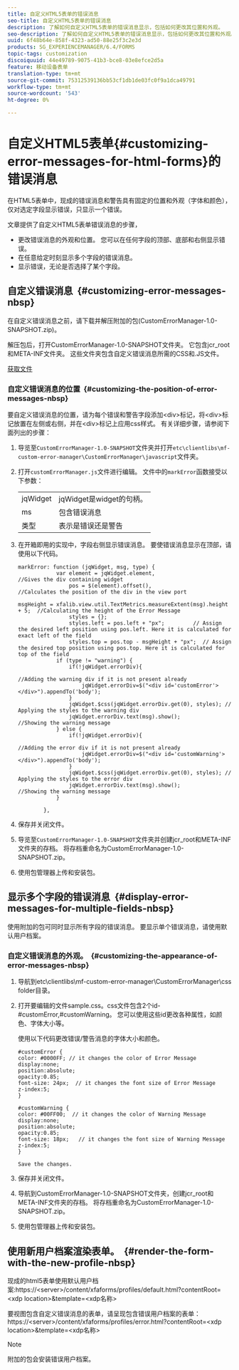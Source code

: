 ```yaml
---
title: 自定义HTML5表单的错误消息
seo-title: 自定义HTML5表单的错误消息
description: 了解如何自定义HTML5表单的错误消息显示，包括如何更改其位置和外观。
seo-description: 了解如何自定义HTML5表单的错误消息显示，包括如何更改其位置和外观。
uuid: 6f48b64e-858f-4323-ad50-88e25f3c2e3d
products: SG_EXPERIENCEMANAGER/6.4/FORMS
topic-tags: customization
discoiquuid: 44e49789-9075-41b3-bce8-03e8efce2d5a
feature: 移动设备表单
translation-type: tm+mt
source-git-commit: 75312539136bb53cf1db1de03fc0f9a1dca49791
workflow-type: tm+mt
source-wordcount: '543'
ht-degree: 0%

---
```



# 自定义HTML5表单{#customizing-error-messages-for-html-forms}的错误消息

在HTML5表单中，现成的错误消息和警告具有固定的位置和外观（字体和颜色），仅对选定字段显示错误，只显示一个错误。

文章提供了自定义HTML5表单错误消息的步骤，

* 更改错误消息的外观和位置。 您可以在任何字段的顶部、底部和右侧显示错误。
* 在任意给定时刻显示多个字段的错误消息。
* 显示错误，无论是否选择了某个字段。

## 自定义错误消息  {#customizing-error-messages-nbsp}

在自定义错误消息之前，请下载并解压附加的包(CustomErrorManager-1.0-SNAPSHOT.zip)。

解压包后，打开CustomErrorManager-1.0-SNAPSHOT文件夹。 它包含jcr_root和META-INF文件夹。 这些文件夹包含自定义错误消息所需的CSS和.JS文件。

[获取文件](assets/customerrormanager-1.0-snapshot.zip)

### 自定义错误消息的位置  {#customizing-the-position-of-error-messages-nbsp}

要自定义错误消息的位置，请为每个错误和警告字段添加&lt;div>标记，将&lt;div>标记放置在左侧或右侧，并在&lt;div>标记上应用css样式。 有关详细步骤，请参阅下面列出的步骤：

1. 导览至`CustomErrorManager-1.0-SNAPSHOT`文件夹并打开`etc\clientlibs\mf-custom-error-manager\CustomErrorManager\javascript`文件夹。
1. 打开`customErrorManager.js`文件进行编辑。 文件中的`markError`函数接受以下参数：

   |  |  |
   |---|---|
   | jqWidget | jqWidget是widget的句柄。 |
   | ms | 包含错误消息 |
   | 类型 | 表示是错误还是警告 |

1. 在开箱即用的实现中，字段右侧显示错误消息。 要使错误消息显示在顶部，请使用以下代码。

   ```
   markError: function (jqWidget, msg, type) {
               var element = jqWidget.element,                                //Gives the div containing widget
                   pos = $(element).offset(),                          //Calculates the position of the div in the view port
                                                                   msgHeight = xfalib.view.util.TextMetrics.measureExtent(msg).height + 5;  //Calculating the height of the Error Message
                   styles = {};
                   styles.left = pos.left + "px";         // Assign the desired left position using pos.left. Here it is calculated for exact left of the field 
                   styles.top = pos.top - msgHeight + "px";  // Assign the desired top position using pos.top. Here it is calculated for top of the field 
               if (type != "warning") {
                   if(!jqWidget.errorDiv){
                                                                                   //Adding the warning div if it is not present already
                       jqWidget.errorDiv=$("<div id='customError'></div>").appendTo('body');
                   }
                   jqWidget.$css(jqWidget.errorDiv.get(0), styles); // Applying the styles to the warning div
                   jqWidget.errorDiv.text(msg).show();                     //Showing the warning message
               } else {
                   if(!jqWidget.errorDiv){
                                                                                   //Adding the error div if it is not present already
                       jqWidget.errorDiv=$("<div id='customWarning'></div>").appendTo('body');
                   }
                   jqWidget.$css(jqWidget.errorDiv.get(0), styles); // Applying the styles to the error div
                   jqWidget.errorDiv.text(msg).show();                     //Showing the warning message
               }
   
           },
   ```

1. 保存并关闭文件。
1. 导览至`CustomErrorManager-1.0-SNAPSHOT`文件夹并创建jcr_root和META-INF文件夹的存档。 将存档重命名为CustomErrorManager-1.0-SNAPSHOT.zip。
1. 使用包管理器上传和安装包。

## 显示多个字段的错误消息  {#display-error-messages-for-multiple-fields-nbsp}

使用附加的包可同时显示所有字段的错误消息。 要显示单个错误消息，请使用默认用户档案。

### 自定义错误消息的外观。  {#customizing-the-appearance-of-error-messages-nbsp}

1. 导航到etc\clientlibs\mf-custom-error-manager\CustomErrorManager\css folder目录。

1. 打开要编辑的文件sample.css。css文件包含2个id-#customError,#customWarning。 您可以使用这些id更改各种属性，如颜色、字体大小等。

   使用以下代码更改错误/警告消息的字体大小和颜色。

   ```
   #customError {
   color: #0000FF; // it changes the color of Error Message
   display:none;
   position:absolute;
   opacity:0.85;
   font-size: 24px;  // it changes the font size of Error Message
   z-index:5;
   }
   
   #customWarning {
   color: #00FF00;  // it changes the color of Warning Message
   display:none;
   position:absolute;
   opacity:0.85;
   font-size: 18px;   // it changes the font size of Warning Message
   z-index:5;
   }
   
   Save the changes.
   ```

1. 保存并关闭文件。
1. 导航到CustomErrorManager-1.0-SNAPSHOT文件夹，创建jcr_root和META-INF文件夹的存档。 将存档重命名为CustomErrorManager-1.0-SNAPSHOT.zip。
1. 使用包管理器上传和安装包。

## 使用新用户档案渲染表单。  {#render-the-form-with-the-new-profile-nbsp}

现成的html5表单使用默认用户档案:https://&lt;server>/content/xfaforms/profiles/default.html?contentRoot=&lt;xdp location>&amp;template=&lt;xdp名称>

要视图包含自定义错误消息的表单，请呈现包含错误用户档案的表单：https://&lt;server>/content/xfaforms/profiles/error.html?contentRoot=&lt;xdp location>&amp;template=&lt;xdp名称>

>[!NOTE]
>
>附加的包会安装错误用户档案。

